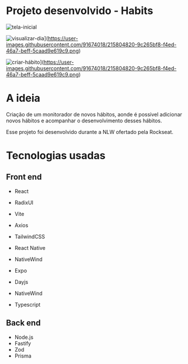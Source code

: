# Projeto desenvolvido - Habits 

 ![tela-inicial](https://user-images.githubusercontent.com/91674018/215804830-b8ad85a2-f197-435a-81a1-1c39d2c67fd2.png)
 
 ![visualizar-dia](https://user-images.githubusercontent.com/91674018/215804830-b8ad85a2-f197-435a-81a1-1c39d2c67fd2.png)](https://user-images.githubusercontent.com/91674018/215804820-9c265bf8-f4ed-46a7-beff-5caad9e619c9.png)
  
 ![criar-hábito](https://user-images.githubusercontent.com/91674018/215804830-b8ad85a2-f197-435a-81a1-1c39d2c67fd2.png)](https://user-images.githubusercontent.com/91674018/215804820-9c265bf8-f4ed-46a7-beff-5caad9e619c9.png)


# A ideia
Criação de um monitorador de novos hábitos, aonde é possivel adicionar novos hábitos e acompanhar o desenvolvimento desses hábitos. 

Esse projeto foi desenvolvido durante a NLW ofertado pela Rockseat. 

# Tecnologias usadas
## Front end
 - React
 - RadixUI
 - Vite
 - Axios
 - TailwindCSS
 
 - React Native
 - NativeWind
 - Expo
 - Dayjs
 - NativeWind
 - Typescript
 
 ## Back end
 - Node.js 
 - Fastify
 - Zod
 - Prisma
